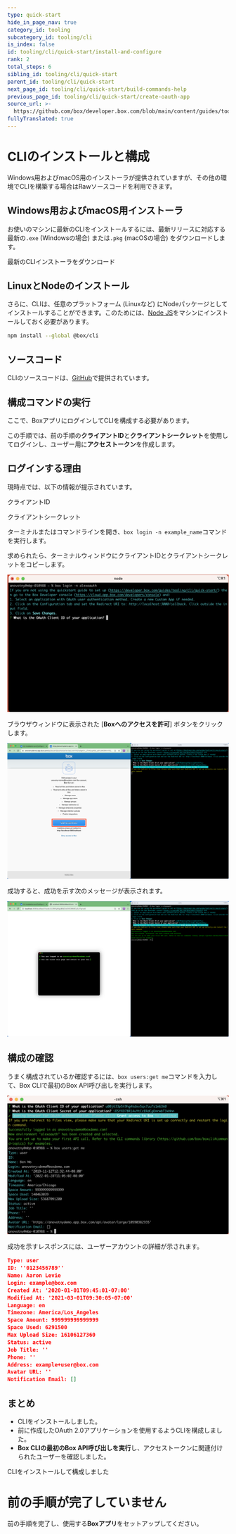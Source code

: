 ```yaml
---
type: quick-start
hide_in_page_nav: true
category_id: tooling
subcategory_id: tooling/cli
is_index: false
id: tooling/cli/quick-start/install-and-configure
rank: 2
total_steps: 6
sibling_id: tooling/cli/quick-start
parent_id: tooling/cli/quick-start
next_page_id: tooling/cli/quick-start/build-commands-help
previous_page_id: tooling/cli/quick-start/create-oauth-app
source_url: >-
  https://github.com/box/developer.box.com/blob/main/content/guides/tooling/cli/quick-start/2-install-and-configure.md
fullyTranslated: true
---
```

# CLIのインストールと構成

<Choice option="cli.app_type" value="create_new,use_existing,clicked" color="none">

Windows用およびmacOS用のインストーラが提供されていますが、その他の環境でCLIを構築する場合はRawソースコードを利用できます。

## Windows用およびmacOS用インストーラ

お使いのマシンに最新のCLIをインストールするには、最新リリースに対応する最新の`.exe` (Windowsの場合) または`.pkg` (macOSの場合) をダウンロードします。

<CTA to="https://github.com/box/boxcli/releases">

最新のCLIインストーラをダウンロード

</CTA>

## LinuxとNodeのインストール

さらに、CLIは、任意のプラットフォーム (Linuxなど) にNodeパッケージとしてインストールすることができます。このためには、[Node JS](https://nodejs.org/)をマシンにインストールしておく必要があります。

```bash
npm install --global @box/cli
```

## ソースコード

CLIのソースコードは、[GitHub][cli]で提供されています。

## 構成コマンドの実行

ここで、BoxアプリにログインしてCLIを構成する必要があります。

この手順では、前の手順の**クライアントID**と**クライアントシークレット**を使用してログインし、ユーザー用に**アクセストークン**を作成します。

## ログインする理由

現時点では、以下の情報が提示されています。

<Store disabled inline id="cli_credentials.client_id">

クライアントID

</Store>

<Store disabled inline obscured id="cli_credentials.client_secret">

クライアントシークレット

</Store>

<!-- markdownlint-disable line-length -->

<!--alex ignore execute-->

ターミナルまたはコマンドラインを開き、`box login -n example_name`コマンドを実行します。

求められたら、ターミナルウィンドウにクライアントIDとクライアントシークレットをコピーします。

<!-- markdownlint-enable line-length -->

<ImageFrame center>

![CLIログイン](./cli-login.png)

</ImageFrame>

ブラウザウィンドウに表示された \[**Boxへのアクセスを許可**] ボタンをクリックします。

<ImageFrame center>

![CLIにアクセスを許可](./cli-grant-access.png)

</ImageFrame>

成功すると、成功を示す次のメッセージが表示されます。

<ImageFrame center>

![CLI環境の設定](./cli-env-setup.png)

</ImageFrame>

## 構成の確認

うまく構成されているか確認するには、`box users:get me`コマンドを入力して、Box CLIで最初のBox API呼び出しを実行します。

<ImageFrame center>

![CLIのユーザー呼び出し](./cli-first-call.png)

</ImageFrame>

成功を示すレスポンスには、ユーザーアカウントの詳細が示されます。

```json
Type: user
ID: ''0123456789''
Name: Aaron Levie
Login: example@box.com
Created At: '2020-01-01T09:45:01-07:00'
Modified At: '2021-03-01T09:30:05-07:00'
Language: en
Timezone: America/Los_Angeles
Space Amount: 999999999999999
Space Used: 6291500
Max Upload Size: 16106127360
Status: active
Job Title: ''
Phone: ''
Address: example+user@box.com
Avatar URL: ''
Notification Email: []
```

## まとめ

* CLIをインストールしました。
* 前に作成したOAuth 2.0アプリケーションを使用するようCLIを構成しました。
* **Box CLIの最初のBox API呼び出しを実行**し、アクセストークンに関連付けられたユーザーを確認しました。

<Next>

CLIをインストールして構成しました

</Next>

</Choice>

<Choice option="cli.app_type" unset color="none">

<Message danger>

# 前の手順が完了していません

前の手順を完了し、使用する**Boxアプリ**をセットアップしてください。

</Message>

</Choice>

[cli]: https://github.com/box/boxcli

[auth]: g://authentication/jwt/without-sdk/

[sa]: g://getting-started/user-types/service-account/

[at]: g://authentication/tokens/

[dc]: https://app.box.com/developers/console
